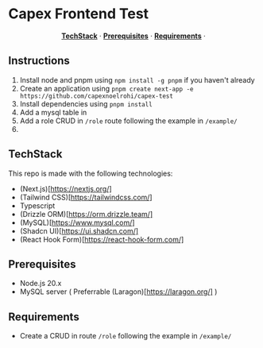 # Capex Frontend Test

<p align="center">
  <a href="#techstack"><strong>TechStack</strong></a> ·
  <a href="#prerequisites"><strong>Prerequisites</strong></a> ·
  <a href="#requirements"><strong>Requirements</strong></a> ·
</p>

## Instructions

1. Install node and pnpm using `npm install -g pnpm` if you haven't already
2. Create an application using `pnpm create next-app -e https://github.com/capexnoelrohi/capex-test`
3. Install dependencies using `pnpm install`
4. Add a mysql table in 
4. Add a role CRUD in `/role` route following the example in `/example/`
5.

## TechStack

This repo is made with the following technologies:

- (Next.js)[https://nextjs.org/]
- (Tailwind CSS)[https://tailwindcss.com/]
- Typescript
- (Drizzle ORM)[https://orm.drizzle.team/]
- (MySQL)[https://www.mysql.com/]
- (Shadcn UI)[https://ui.shadcn.com/]
- (React Hook Form)[https://react-hook-form.com/]

## Prerequisites

- Node.js 20.x
- MySQL server ( Preferrable (Laragon)[https://laragon.org/] )


## Requirements

- Create a CRUD in route `/role` following the example in `/example/`